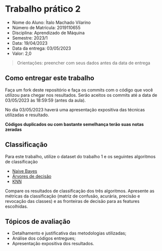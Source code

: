 # Trabalho prático 2

* Nome do Aluno: Ítalo Machado Vilarino
* Número de Matrícula: 2019110655
* Disciplina: Aprendizado de Máquina
* Semestre: 2023/1
* Data: 19/04/2023
* Data da entrega: 03/05/2023
* Valor: 2,0

> Orientações: preencher com seus dados antes da data de entrega

## Como entregar este trabalho

Faça um fork deste repositório e faça os commits com o código que você utilizou para chegar nos resultados. Serão aceitos os commits até a data de 03/05/2023 às 18:59:59 (antes da aula).

No dia 03/05/2023 haverá uma apresentação expositiva das técnicas utilizadas e resultado.

**Códigos duplicados ou com bastante semelhança terão suas notas zeradas**

## Classificação

Para este trabalho, utilize o dataset do trabalho 1 e os seguintes algoritmos de classificação

* [Naive Bayes](https://scikit-learn.org/stable/modules/naive_bayes.html)
* [Árvores de decisão](https://scikit-learn.org/stable/modules/tree.html)
* [KNN](https://scikit-learn.org/stable/modules/generated/sklearn.neighbors.KNeighborsClassifier.html)

Compare os resultados de classificação dos três algoritmos. Apresente as métricas da classificação (matriz de confusão, acurária, precisão e revocação das classes) e as fronteiras de decisão para as features escolhidas.

## Tópicos de avaliação

* Detalhamento e justificativa das metodologias utilizadas;
* Análise dos códigos entregues;
* Apresentação expositiva dos resultados.
